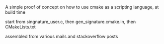
A simple proof of concept on how to use cmake as a scripting language, at build time

start from singnature_user.c, then gen_signature.cmake.in, then CMakeLists.txt

assembled from various mails and stackoverflow posts
